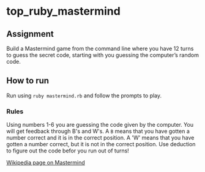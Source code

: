 # top_ruby_mastermind

## Assignment

Build a Mastermind game from the command line where you have 12 turns to guess the secret code, starting with you guessing the computer’s random code.

## How to run

Run using `ruby mastermind.rb` and follow the prompts to play.

### Rules

Using numbers 1-6 you are guessing the code given by the computer. You will get feedback through B's and W's.
A `B` means that you have gotten a number correct and it is in the correct position.
A 'W' means that you have gotten a number correct, but it is not in the correct position.
Use deduction to figure out the code befor you run out of turns!

[Wikipedia page on Mastermind](http://en.wikipedia.org/wiki/Mastermind_(board_game))